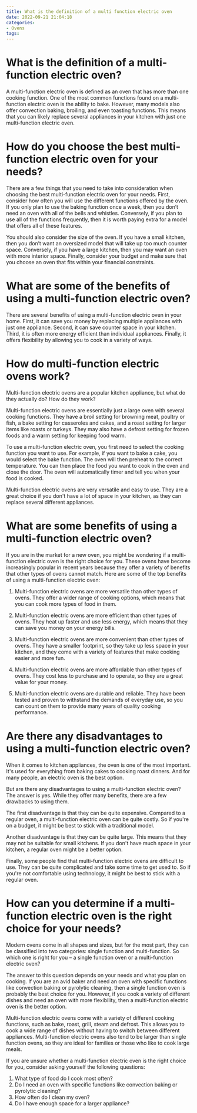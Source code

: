 ```yaml
---
title: What is the definition of a multi function electric oven
date: 2022-09-21 21:04:18
categories:
- Ovens
tags:
---
```



#  What is the definition of a multi-function electric oven?

A multi-function electric oven is defined as an oven that has more than one cooking function. One of the most common functions found on a multi-function electric oven is the ability to bake. However, many models also offer convection baking, broiling, and even toasting functions. This means that you can likely replace several appliances in your kitchen with just one multi-function electric oven.

# How do you choose the best multi-function electric oven for your needs?

There are a few things that you need to take into consideration when choosing the best multi-function electric oven for your needs. First, consider how often you will use the different functions offered by the oven. If you only plan to use the baking function once a week, then you don’t need an oven with all of the bells and whistles. Conversely, if you plan to use all of the functions frequently, then it is worth paying extra for a model that offers all of these features.

You should also consider the size of the oven. If you have a small kitchen, then you don’t want an oversized model that will take up too much counter space. Conversely, if you have a large kitchen, then you may want an oven with more interior space. Finally, consider your budget and make sure that you choose an oven that fits within your financial constraints.

# What are some of the benefits of using a multi-function electric oven?

There are several benefits of using a multi-function electric oven in your home. First, it can save you money by replacing multiple appliances with just one appliance. Second, it can save counter space in your kitchen. Third, it is often more energy efficient than individual appliances. Finally, it offers flexibility by allowing you to cook in a variety of ways.

#  How do multi-function electric ovens work?

Multi-function electric ovens are a popular kitchen appliance, but what do they actually do? How do they work?

Multi-function electric ovens are essentially just a large oven with several cooking functions. They have a broil setting for browning meat, poultry or fish, a bake setting for casseroles and cakes, and a roast setting for larger items like roasts or turkeys. They may also have a defrost setting for frozen foods and a warm setting for keeping food warm.

To use a multi-function electric oven, you first need to select the cooking function you want to use. For example, if you want to bake a cake, you would select the bake function. The oven will then preheat to the correct temperature. You can then place the food you want to cook in the oven and close the door. The oven will automatically timer and tell you when your food is cooked.

Multi-function electric ovens are very versatile and easy to use. They are a great choice if you don't have a lot of space in your kitchen, as they can replace several different appliances.

#  What are some benefits of using a multi-function electric oven?

If you are in the market for a new oven, you might be wondering if a multi-function electric oven is the right choice for you. These ovens have become increasingly popular in recent years because they offer a variety of benefits that other types of ovens cannot match. Here are some of the top benefits of using a multi-function electric oven:

1. Multi-function electric ovens are more versatile than other types of ovens. They offer a wider range of cooking options, which means that you can cook more types of food in them.

2. Multi-function electric ovens are more efficient than other types of ovens. They heat up faster and use less energy, which means that they can save you money on your energy bills.

3. Multi-function electric ovens are more convenient than other types of ovens. They have a smaller footprint, so they take up less space in your kitchen, and they come with a variety of features that make cooking easier and more fun.

4. Multi-function electric ovens are more affordable than other types of ovens. They cost less to purchase and to operate, so they are a great value for your money.

5. Multi-function electric ovens are durable and reliable. They have been tested and proven to withstand the demands of everyday use, so you can count on them to provide many years of quality cooking performance.

#  Are there any disadvantages to using a multi-function electric oven?

When it comes to kitchen appliances, the oven is one of the most important. It's used for everything from baking cakes to cooking roast dinners. And for many people, an electric oven is the best option.

But are there any disadvantages to using a multi-function electric oven? The answer is yes. While they offer many benefits, there are a few drawbacks to using them.

The first disadvantage is that they can be quite expensive. Compared to a regular oven, a multi-function electric oven can be quite costly. So if you're on a budget, it might be best to stick with a traditional model.

Another disadvantage is that they can be quite large. This means that they may not be suitable for small kitchens. If you don't have much space in your kitchen, a regular oven might be a better option.

Finally, some people find that multi-function electric ovens are difficult to use. They can be quite complicated and take some time to get used to. So if you're not comfortable using technology, it might be best to stick with a regular oven.

#  How can you determine if a multi-function electric oven is the right choice for your needs?

Modern ovens come in all shapes and sizes, but for the most part, they can be classified into two categories: single function and multi-function. So which one is right for you – a single function oven or a multi-function electric oven?

The answer to this question depends on your needs and what you plan on cooking. If you are an avid baker and need an oven with specific functions like convection baking or pyrolytic cleaning, then a single function oven is probably the best choice for you. However, if you cook a variety of different dishes and need an oven with more flexibility, then a multi-function electric oven is the better option.

Multi-function electric ovens come with a variety of different cooking functions, such as bake, roast, grill, steam and defrost. This allows you to cook a wide range of dishes without having to switch between different appliances. Multi-function electric ovens also tend to be larger than single function ovens, so they are ideal for families or those who like to cook large meals.

If you are unsure whether a multi-function electric oven is the right choice for you, consider asking yourself the following questions:

1. What type of food do I cook most often?
2. Do I need an oven with specific functions like convection baking or pyrolytic cleaning?
3. How often do I clean my oven?
4. Do I have enough space for a larger appliance?